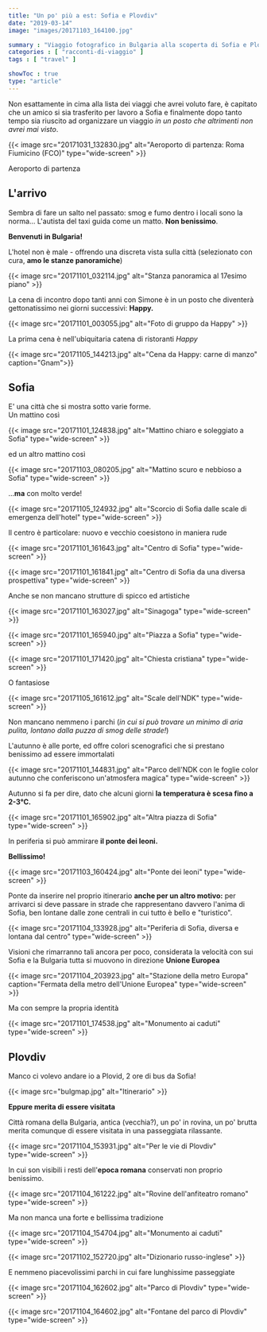 ```yaml
---
title: "Un po' più a est: Sofia e Plovdiv"
date: "2019-03-14"
image: "images/20171103_164100.jpg"

summary : "Viaggio fotografico in Bulgaria alla scoperta di Sofia e Plovdiv. Venite a scoprire con noi  gli angoli nascosti di una città non esattamente turistica!"
categories : [ "racconti-di-viaggio" ]
tags : [ "travel" ]

showToc : true
type: "article"
---
```


Non esattamente in cima alla lista dei viaggi che avrei voluto fare, è capitato che un amico si sia trasferito per lavoro a Sofia e finalmente dopo tanto tempo sia riuscito ad organizzare un viaggio _in un posto che altrimenti non avrei mai visto_.

{{< image src="20171031_132830.jpg" alt="Aeroporto di partenza: Roma Fiumicino (FCO)" type="wide-screen" >}}

Aeroporto di partenza

## L'arrivo

Sembra di fare un salto nel passato: smog e fumo dentro i locali sono la norma… L'autista del taxi guida come un matto. **Non benissimo**.

**Benvenuti in Bulgaria!**

L'hotel non è male - offrendo una discreta vista sulla città (selezionato con cura, **amo le stanze panoramiche**)

{{< image src="20171101_032114.jpg" alt="Stanza panoramica al 17esimo piano" >}}

La cena di incontro dopo tanti anni con Simone è in un posto che diventerà gettonatissimo nei giorni successivi: **Happy.**

{{< image src="20171101_003055.jpg" alt="Foto di gruppo da Happy" >}}

La prima cena è nell'ubiquitaria catena di ristoranti _Happy_

{{< image src="20171105_144213.jpg" alt="Cena da Happy: carne di manzo" caption="Gnam">}}

## Sofia

E' una città che si mostra sotto varie forme.  
Un mattino così

{{< image src="20171101_124838.jpg" alt="Mattino chiaro e soleggiato a Sofia" type="wide-screen" >}}

ed un altro mattino così

{{< image src="20171103_080205.jpg" alt="Mattino scuro e nebbioso a Sofia" type="wide-screen" >}}

…**ma** con molto verde!

{{< image src="20171105_124932.jpg" alt="Scorcio di Sofia dalle scale di emergenza dell'hotel" type="wide-screen" >}}

Il centro è particolare: nuovo e vecchio coesistono in maniera rude

{{< image src="20171101_161643.jpg" alt="Centro di Sofia" type="wide-screen" >}}

{{< image src="20171101_161841.jpg" alt="Centro di Sofia da una diversa prospettiva" type="wide-screen" >}}

Anche se non mancano strutture di spicco ed artistiche

{{< image src="20171101_163027.jpg" alt="Sinagoga" type="wide-screen" >}}

{{< image src="20171101_165940.jpg" alt="Piazza a Sofia" type="wide-screen" >}}

{{< image src="20171101_171420.jpg" alt="Chiesta cristiana" type="wide-screen" >}}

O fantasiose

{{< image src="20171105_161612.jpg" alt="Scale dell'NDK" type="wide-screen" >}}

Non mancano nemmeno i parchi (_in cui si può trovare un minimo di aria pulita, lontano dalla puzza di smog delle strade!_)

L'autunno è alle porte, ed offre colori scenografici che si prestano benissimo ad essere immortalati

{{< image src="20171101_144831.jpg" alt="Parco dell'NDK con le foglie color autunno che conferiscono un'atmosfera magica" type="wide-screen" >}}

Autunno si fa per dire, dato che alcuni giorni **la temperatura è scesa fino a 2-3°C.**

{{< image src="20171101_165902.jpg" alt="Altra piazza di Sofia" type="wide-screen" >}}

In periferia si può ammirare **il ponte dei leoni.**

**Bellissimo!**

{{< image src="20171103_160424.jpg" alt="Ponte dei leoni" type="wide-screen" >}}

Ponte da inserire nel proprio itinerario **anche per un altro motivo:** per arrivarci si deve passare in strade che rappresentano davvero l'anima di Sofia, ben lontane dalle zone centrali in cui tutto è bello e "turistico".

{{< image src="20171104_133928.jpg" alt="Periferia di Sofia, diversa e lontana dal centro" type="wide-screen" >}}

Visioni che rimarranno tali ancora per poco, considerata la velocità con sui Sofia e la Bulgaria tutta si muovono in direzione **Unione Europea**

{{< image src="20171104_203923.jpg" alt="Stazione della metro Europa" caption="Fermata della metro dell'Unione Europea" type="wide-screen" >}}

Ma con sempre la propria identità

{{< image src="20171101_174538.jpg" alt="Monumento ai caduti" type="wide-screen" >}}

## Plovdiv

Manco ci volevo andare io a Plovid, 2 ore di bus da Sofia!

{{< image src="bulgmap.jpg" alt="Itinerario" >}}

**Eppure merita di essere visitata**

Città romana della Bulgaria, antica (vecchia?), un po' in rovina, un po' brutta merita comunque di essere visitata in una passeggiata rilassante.

{{< image src="20171104_153931.jpg" alt="Per le vie di Plovdiv" type="wide-screen" >}}

In cui son visibili i resti dell'**epoca romana** conservati non proprio benissimo.

{{< image src="20171104_161222.jpg" alt="Rovine dell'anfiteatro romano" type="wide-screen" >}}

Ma non manca una forte e bellissima tradizione

{{< image src="20171104_154704.jpg" alt="Monumento ai caduti" type="wide-screen" >}}

{{< image src="20171102_152720.jpg" alt="Dizionario russo-inglese" >}}

E nemmeno piacevolissimi parchi in cui fare lunghissime passeggiate

{{< image src="20171104_162602.jpg" alt="Parco di Plovdiv" type="wide-screen" >}}

{{< image src="20171104_164602.jpg" alt="Fontane del parco di Plovdiv" type="wide-screen" >}}